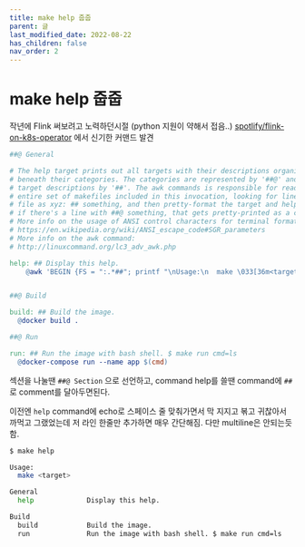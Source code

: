 ```yaml
---
title: make help 줍줍
parent: 글
last_modified_date: 2022-08-22
has_children: false
nav_order: 2
---
```


# make help 줍줍

작년에 Flink 써보려고 노력하던시절 (python 지원이 약해서 접음..) [spotlify/flink-on-k8s-operator](https://github.com/spotify/flink-on-k8s-operator) 에서 신기한 커맨드 발견

```Makefile
##@ General

# The help target prints out all targets with their descriptions organized
# beneath their categories. The categories are represented by '##@' and the
# target descriptions by '##'. The awk commands is responsible for reading the
# entire set of makefiles included in this invocation, looking for lines of the
# file as xyz: ## something, and then pretty-format the target and help. Then,
# if there's a line with ##@ something, that gets pretty-printed as a category.
# More info on the usage of ANSI control characters for terminal formatting:
# https://en.wikipedia.org/wiki/ANSI_escape_code#SGR_parameters
# More info on the awk command:
# http://linuxcommand.org/lc3_adv_awk.php

help: ## Display this help.
	@awk 'BEGIN {FS = ":.*##"; printf "\nUsage:\n  make \033[36m<target>\033[0m\n"} /^[a-zA-Z_0-9-]+:.*?##/ { printf "  \033[36m%-15s\033[0m %s\n", $$1, $$2 } /^##@/ { printf "\n\033[1m%s\033[0m\n", substr($$0, 5) } ' $(MAKEFILE_LIST)


##@ Build

build: ## Build the image.
  @docker build .

##@ Run

run: ## Run the image with bash shell. $ make run cmd=ls
  @docker-compose run --name app $(cmd)

```

섹션을 나눌땐 `##@ Section` 으로 선언하고, command help를 쓸땐 command에 `##` 로 comment를 달아두면된다.

이전엔 `help` command에 echo로 스페이스 줄 맞춰가면서 막 지지고 볶고 귀찮아서 까먹고 그랬었는데 저 라인 한줄만 추가하면 매우 간단해짐. 다만 multiline은 안되는듯함.

```sh
$ make help

Usage:
  make <target>

General
  help             Display this help.

Build
  build            Build the image.
  run              Run the image with bash shell. $ make run cmd=ls
```
